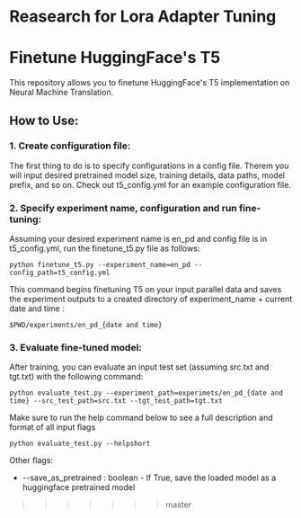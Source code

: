 # Reasearch for Lora Adapter Tuning
# Finetune HuggingFace's T5 

This repository allows you to finetune HuggingFace's T5 implementation on Neural Machine Translation.

## How to Use: 

### 1. Create configuration file:

The first thing to do is to specify configurations in a config file. Therem you will input desired pretrained model size, training details, data paths, model prefix, and so on. Check out t5_config.yml for an example configuration file. 

### 2. Specify experiment name, configuration and run fine-tuning: 

Assuming your desired experiment name is en_pd and config file is in t5_config.yml, run the finetune_t5.py file as follows:
```
python finetune_t5.py --experiment_name=en_pd --config_path=t5_config.yml
```

This command begins finetuning T5 on your input parallel data and saves the experiment outputs to a created directory of experiment_name + current date and time : 
```
$PWD/experiments/en_pd_{date and time}
```
### 3. Evaluate fine-tuned model:

After training, you can evaluate an input test set (assuming src.txt and tgt.txt) with the following command:
```
python evaluate_test.py --experiment_path=experimets/en_pd_{date and time} --src_test_path=src.txt --tgt_test_path=tgt.txt
```

Make sure to run the help command below to see a full description and format of all input flags
```
python evaluate_test.py --helpshort
```
Other flags:
- --save_as_pretrained : boolean - If True, save the loaded model as a huggingface pretrained model 
>>>>>>> master
